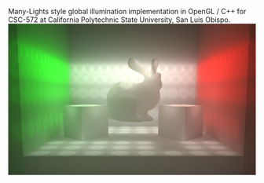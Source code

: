 Many-Lights style global illumination implementation in OpenGL / C++ for CSC-572 at California Polytechnic State University, San Luis Obispo. 
![ ](demo.png)
